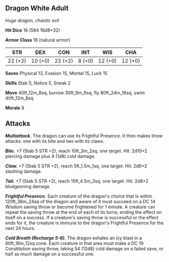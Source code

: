 ## Dragon White Adult

*Huge dragon, chaotic evil*

**Hit Dice** 16 (584 16d8+32)

**Armor Class** 18 (natural armor)

| STR     | DEX     | CON     | INT     | WIS     | CHA     |
|---------|---------|---------|---------|---------|---------|
| 22 (+2) | 10 (+0) | 22 (+2) |  8 (+0) | 12 (+0) | 12 (+0) |

**Saves** Physical 13, Evasion 15, Mental 15, Luck 15

**Skills** Stab 5, Notice 5, Sneak 2

**Move** 40ft_12m_8sq, burrow 30ft_9m_6sq, fly 80ft_24m_16sq, swim 40ft_12m_8sq

**Morale** 8

## Attacks

***Multiattack.*** The dragon can use its Frightful Presence. It then makes three attacks: one with its bite and two with its claws.

***Bite.*** +7 (Stab 5 STR +2), reach 10ft_3m_2sq, one target. Hit: 2d10+2 piercing damage plus 4 (1d8) cold damage.

***Claw.*** +7 (Stab 5 STR +2), reach 5ft_1.5m_1sq, one target. Hit: 2d6+2 slashing damage.

***Tail.*** +7 (Stab 5 STR +2), reach 15ft_4.5m_3sq, one target. Hit: 2d8+2 bludgeoning damage.

***Frightful Presence.*** Each creature of the dragon's choice that is within 120ft_36m_24sq of the dragon and aware of it must succeed on a DC 14 Wisdom saving throw or become frightened for 1 minute. A creature can repeat the saving throw at the end of each of its turns, ending the effect on itself on a success. If a creature's saving throw is successful or the effect ends for it, the creature is immune to the dragon's Frightful Presence for the next 24 hours.

***Cold Breath (Recharge 5-6).*** The dragon exhales an icy blast in a 60ft_18m_12sq cone. Each creature in that area must make a DC 19 Constitution saving throw, taking 54 (12d8) cold damage on a failed save, or half as much damage on a successful one.

